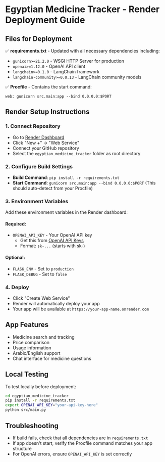 # Egyptian Medicine Tracker - Render Deployment Guide

## Files for Deployment

✅ **requirements.txt** - Updated with all necessary dependencies including:
- `gunicorn>=21.2.0` - WSGI HTTP Server for production
- `openai>=1.12.0` - OpenAI API client  
- `langchain>=0.1.0` - LangChain framework
- `langchain-community>=0.0.13` - LangChain community models

✅ **Procfile** - Contains the start command:
```
web: gunicorn src.main:app --bind 0.0.0.0:$PORT
```

## Render Setup Instructions

### 1. Connect Repository
- Go to [Render Dashboard](https://dashboard.render.com/)
- Click "New +" → "Web Service"
- Connect your GitHub repository
- Select the `egyptian_medicine_tracker` folder as root directory

### 2. Configure Build Settings
- **Build Command**: `pip install -r requirements.txt`
- **Start Command**: `gunicorn src.main:app --bind 0.0.0.0:$PORT`
  (This should auto-detect from your Procfile)

### 3. Environment Variables
Add these environment variables in the Render dashboard:

#### Required:
- `OPENAI_API_KEY` - Your OpenAI API key
  - Get this from [OpenAI API Keys](https://platform.openai.com/api-keys)
  - Format: `sk-...` (starts with sk-)

#### Optional:
- `FLASK_ENV` - Set to `production`
- `FLASK_DEBUG` - Set to `false`

### 4. Deploy
- Click "Create Web Service"
- Render will automatically deploy your app
- Your app will be available at `https://your-app-name.onrender.com`

## App Features
- Medicine search and tracking
- Price comparison
- Usage information
- Arabic/English support
- Chat interface for medicine questions

## Local Testing
To test locally before deployment:
```bash
cd egyptian_medicine_tracker
pip install -r requirements.txt
export OPENAI_API_KEY="your-api-key-here"
python src/main.py
```

## Troubleshooting
- If build fails, check that all dependencies are in `requirements.txt`
- If app doesn't start, verify the Procfile command matches your app structure
- For OpenAI errors, ensure `OPENAI_API_KEY` is set correctly 